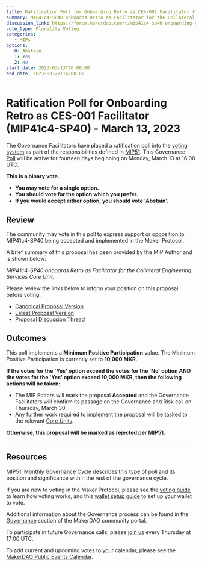 ```yaml
---
title: Ratification Poll for Onboarding Retro as CES-001 Facilitator (MIP41c4-SP40) - March 13, 2023
summary: MIP41c4-SP40 onboards Retro as Facilitator for the Collateral Engineering Services Core Unit.
discussion_link: https://forum.makerdao.com/t/mip41c4-sp40-onboarding-retro-as-ces-001-facilitator/18887
vote_type: Plurality Voting
categories:
   - MIPs
options:
   0: Abstain
   1: Yes
   2: No
start_date: 2023-03-13T16:00:00
end_date: 2023-03-27T16:00:00
---
```

# Ratification Poll for Onboarding Retro as CES-001 Facilitator (MIP41c4-SP40) - March 13, 2023

The Governance Facilitators have placed a ratification poll into the [voting system](https://vote.makerdao.com/polling) as part of the responsibilities defined in [MIP51](https://mips.makerdao.com/mips/details/MIP51). This Governance [Poll](https://community-development.makerdao.com/en/learn/governance/on-chain-gov) will be active for fourteen days beginning on Monday, March 13 at 16:00 UTC.

**This is a binary vote.**
- **You may vote for a single option.**
- **You should vote for the option which you prefer.**
- **If you would accept either option, you should vote 'Abstain'.**

## Review

The community may vote in this poll to express support or opposition to MIP41c4-SP40 being accepted and implemented in the Maker Protocol.

A brief summary of this proposal has been provided by the MIP Author and is shown below:

*MIP41c4-SP40 onboards Retro as Facilitator for the Collateral Engineering Services Core Unit.*

Please review the links below to inform your position on this proposal before voting.
* [Canonical Proposal Version](https://github.com/makerdao/mips/blob/77319ee23928c20b71c7004ad55b4a353ab5b921/MIP41/MIP41c4-Subproposals/MIP41c4-SP40.md)
* [Latest Proposal Version](https://mips.makerdao.com/mips/details/MIP41c4SP40)
* [Proposal Discussion Thread](https://forum.makerdao.com/t/mip41c4-sp40-onboarding-retro-as-ces-001-facilitator/18887)

## Outcomes

This poll implements a **Minimum Positive Participation** value. The Minimum Positive Participation is currently set to **10,000 MKR**.

**If the votes for the 'Yes' option exceed the votes for the 'No' option AND the votes for the 'Yes' option exceed 10,000 MKR, then the following actions will be taken:**
* The MIP Editors will mark the proposal **Accepted** and the Governance Facilitators will confirm its passage on the Governance and Risk call on Thursday, March 30.
* Any further work required to implement the proposal will be tasked to the relevant [Core Units](https://mips.makerdao.com/mips/details/MIP38#mip38c2-core-unit-state).

**Otherwise, this proposal will be marked as rejected per [MIP51](https://mips.makerdao.com/mips/details/MIP51#mip51c2-ratification-poll).**

---

## Resources

[MIP51: Monthly Governance Cycle](https://mips.makerdao.com/mips/details/MIP51) describes this type of poll and its position and significance within the rest of the governance cycle.

If you are new to voting in the Maker Protocol, please see the [voting guide](https://community-development.makerdao.com/en/learn/governance/how-voting-works/) to learn how voting works, and this [wallet setup guide](https://community-development.makerdao.com/en/learn/governance/voting-setup/) to set up your wallet to vote.

Additional information about the Governance process can be found in the [Governance](https://community-development.makerdao.com/en/learn/governance) section of the MakerDAO community portal.

To participate in future Governance calls, please [join us](https://github.com/makerdao/community/tree/master/governance/governance-and-risk-meetings) every Thursday at 17:00 UTC.

To add current and upcoming votes to your calendar, please see the [MakerDAO Public Events Calendar](https://calendar.google.com/calendar/embed?src=makerdao.com_3efhm2ghipksegl009ktniomdk%40group.calendar.google.com&ctz=UTC&mode=week&showCalendars=0&showPrint=0).

